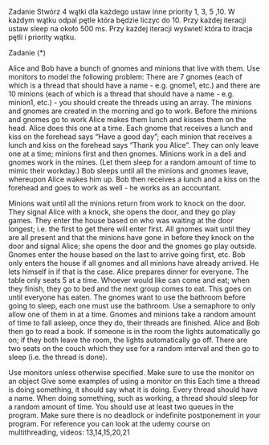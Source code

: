 Zadanie
Stwórz 4 wątki dla każdego ustaw inne priority 1, 3, 5 ,10.
W każdym wątku odpal pętle która będzie liczyc do 10.
Przy każdej iteracji ustaw sleep na około 500 ms.
Przy każdej iteracji wyświetl która to itracja pętli i priority wątku.
 
Zadanie (*) 

Alice and Bob have a bunch of gnomes and minions that live with them. Use monitors to model the following problem:
There are 7 gnomes (each of which is a thread that should have a name - e.g. gnome1, etc.) and there are 10 minions (each of which is a thread that should have a name - e.g. minion1, etc.) - you should create the threads using an array.
The minions and gnomes are created in the morning and go to work. Before the minions and gnomes go to work Alice makes them lunch and kisses them on the head. Alice does this one at a time.
Each gnome that receives a lunch and kiss on the forehead says “Have a good day”; each minion that receives a lunch and kiss on the forehead says “Thank you Alice”. They can only leave one at a time; minions first and then gnomes. Minions work in a deli and gnomes work in the mines. (Let them sleep for a random amount of time to mimic their workday.)
Bob sleeps until all the minions and gnomes leave, whereupon Alice wakes him up. Bob then receives a lunch and a kiss on the forehead and goes to work as well - he works as an accountant.

Minions wait until all the minions return from work to knock on the door. They signal Alice with a knock, she opens the door, and they go play games. They enter the house based on who was waiting at the door longest; i.e. the first to get there will enter first.
All gnomes wait until they are all present and that the minions have gone in before they knock on the door and signal Alice; she opens the door and the gnomes go play outside. Gnomes enter the house based on the last to arrive going first, etc.
Bob only enters the house if all gnomes and all minions have already arrived. He lets himself in if that is the case.
Alice prepares dinner for everyone. The table only seats 5 at a time. Whoever would like can come and eat; when they finish, they go to bed and the next group comes to eat. This goes on until everyone has eaten.
The gnomes want to use the bathroom before going to sleep, each one must use the bathroom. Use a semaphore to only allow one of them in at a time.
Gnomes and minions take a random amount of time to fall asleep, once they do, their threads are finished.
Alice and Bob then go to read a book. If someone is in the room the lights automatically go on; if they both leave the room, the lights automatically go off. There are two seats on the couch which they use for a random interval and then go to sleep (i.e. the thread is done).

Use monitors unless otherwise specified.
Make sure to use the monitor on an object
Give some examples of using a monitor on this
Each time a thread is doing something, it should say what it is doing.
Every thread should have a name.
When doing something, such as working, a thread should sleep for a random amount of time.
You should use at least two queues in the program.
Make sure there is no deadlock or indefinite postponement in your program.
For reference you can look at the udemy course on multithreading, videos: 13,14,15,20,21